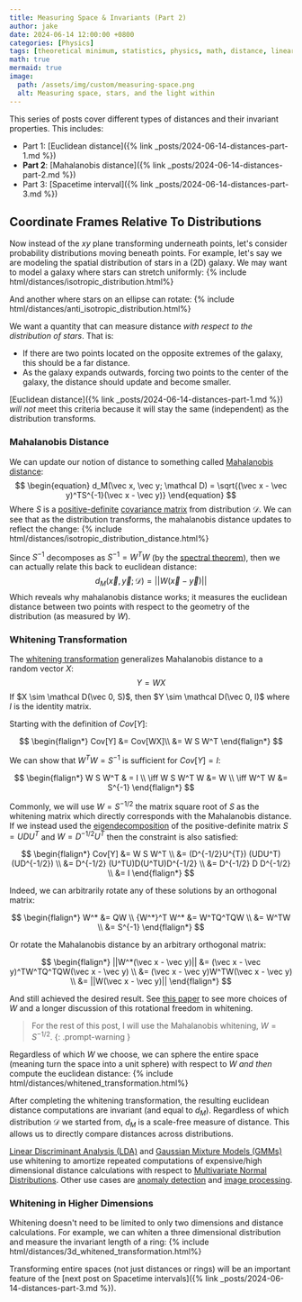 ```yaml
---
title: Measuring Space & Invariants (Part 2)
author: jake
date: 2024-06-14 12:00:00 +0800
categories: [Physics]
tags: [theoretical minimum, statistics, physics, math, distance, linear algebra]
math: true
mermaid: true
image:
  path: /assets/img/custom/measuring-space.png
  alt: Measuring space, stars, and the light within
---
```


This series of posts cover different types of distances and their invariant properties. This includes:
- Part 1: [Euclidean distance]({% link _posts/2024-06-14-distances-part-1.md %})
- **Part 2**: [Mahalanobis distance]({% link _posts/2024-06-14-distances-part-2.md %})
- Part 3: [Spacetime interval]({% link _posts/2024-06-14-distances-part-3.md %})

## Coordinate Frames Relative To Distributions
Now instead of the $xy$ plane transforming underneath points, let's consider probability distributions moving beneath points. For example, let's say we are modeling the spatial distribution of stars in a (2D) galaxy. We may want to model a galaxy where stars can stretch uniformly:
{% include html/distances/isotropic_distribution.html%}

And another where stars on an ellipse can rotate:
{% include html/distances/anti_isotropic_distribution.html%}

We want a quantity that can measure distance *with respect to the distribution of stars*. That is:
- If there are two points located on the opposite extremes of the galaxy, this should be a far distance. 
- As the galaxy expands outwards, forcing two points to the center of the galaxy, the distance should update and become smaller. 

[Euclidean distance]({% link _posts/2024-06-14-distances-part-1.md %}) *will not* meet this criteria because it will stay the same (independent) as the distribution transforms.

### Mahalanobis Distance
We can update our notion of distance to something called [Mahalanobis distance](https://en.wikipedia.org/wiki/Mahalanobis_distance):
$$
\begin{equation}
d_M(\vec x, \vec y; \mathcal D) = \sqrt{(\vec x - \vec y)^TS^{-1}(\vec x - \vec y)}
\end{equation}
$$
Where $S$ is a [positive-definite](https://en.wikipedia.org/wiki/Definite_matrix) [covariance matrix](https://en.wikipedia.org/wiki/Covariance_matrix) from distribution $\mathcal D$. We can see that as the distribution transforms, the mahalanobis distance updates to reflect the change:
{% include html/distances/isotropic_distribution_distance.html%}

Since $S^{-1}$ decomposes as $S^{-1} = W^TW$ (by the [spectral theorem](https://en.wikipedia.org/wiki/Spectral_theorem)), then we can actually relate this back to euclidean distance:
$$
\begin{equation}
d_M(\vec x, \vec y; \mathcal D) = ||W(\vec x - \vec y)||
\end{equation}
$$
Which reveals why mahalanobis distance works; it measures the euclidean distance between two points with respect to the geometry of the distribution (as measured by $W$).

### Whitening Transformation
The [whitening transformation](https://en.wikipedia.org/wiki/Whitening_transformation) generalizes Mahalanobis distance to a random vector $X$:
$$
\begin{equation}
Y = W X
\end{equation}
$$
If $X \sim \mathcal D(\vec 0, S)$, then $Y \sim \mathcal D(\vec 0, I)$ where $I$ is the identity matrix. 

Starting with the definition of $Cov[Y]$:

$$
\begin{flalign*}
Cov[Y] &= Cov[WX]\\
&= W S W^T
\end{flalign*}
$$

We can show that $W^T W = S^{-1}$ is sufficient for $Cov[Y] = I$:

$$
\begin{flalign*}
W S W^T & = I \\
\iff W S W^T W &= W \\
\iff W^T W &= S^{-1}
\end{flalign*}
$$

Commonly, we will use $W = S^{-1/2}$ the matrix square root of $S$ as the whitening matrix which directly corresponds with the Mahalanobis distance. If we instead used the [eigendecomposition](https://en.wikipedia.org/wiki/Eigendecomposition_of_a_matrix) of the positive-definite matrix $S = UDU^{T}$ and $W = D^{-1/2}U^{T}$ then the constraint is also satisfied:

$$
\begin{flalign*}
Cov[Y] &= W S W^T \\
&= (D^{-1/2}U^{T}) (UDU^T) (UD^{-1/2}) \\
&= D^{-1/2} (U^TU)D(U^TU)D^{-1/2} \\
&= D^{-1/2} D D^{-1/2} \\
&= I
\end{flalign*}
$$

Indeed, we can arbitrarily rotate any of these solutions by an orthogonal matrix:

$$
\begin{flalign*}
W^* &= QW \\
{W^*}^T W^* &= W^TQ^TQW \\
&= W^TW \\
&= S^{-1}
\end{flalign*}
$$

Or rotate the Mahalanobis distance by an arbitrary orthogonal matrix:

$$
\begin{flalign*}
||W^*(\vec x - \vec y)|| &= (\vec x - \vec y)^TW^TQ^TQW(\vec x - \vec y) \\
&= (\vec x - \vec y)W^TW(\vec x - \vec y) \\
&= ||W(\vec x - \vec y)||
\end{flalign*}
$$

And still achieved the desired result. See [this paper](https://arxiv.org/pdf/1512.00809) to see more choices of $W$ and a longer discussion of this rotational freedom in whitening. 

> For the rest of this post, I will use the Mahalanobis whitening, $W = S^{-1/2}$.
{: .prompt-warning }

Regardless of which $W$ we choose, we can sphere the entire space (meaning turn the space into a unit sphere) with respect to $W$ *and then* compute the euclidean distance:
{% include html/distances/whitened_transformation.html%}

After completing the whitening transformation, the resulting euclidean distance computations are invariant (and equal to $d_M$). Regardless of which distribution $\mathcal D$ we started from, $d_M$ is a scale-free measure of distance. This allows us to directly compare distances across distributions. 

[Linear Discriminant Analysis (LDA)](https://en.wikipedia.org/wiki/Linear_discriminant_analysis) and [Gaussian Mixture Models (GMMs)](https://en.wikipedia.org/wiki/Mixture_model) use whitening to amortize repeated computations of expensive/high dimensional distance calculations with respect to [Multivariate Normal Distributions](https://en.wikipedia.org/wiki/Multivariate_normal_distribution). Other use cases are [anomaly detection](https://arxiv.org/abs/2003.00402) and [image processing](https://www.nature.com/articles/s42256-020-00265-z).

### Whitening in Higher Dimensions
Whitening doesn't need to be limited to only two dimensions and distance calculations. For example, we can whiten a three dimensional distribution and measure the invariant length of a ring:
{% include html/distances/3d_whitened_transformation.html%}

Transforming entire spaces (not just distances or rings) will be an important feature of the [next post on Spacetime intervals]({% link _posts/2024-06-14-distances-part-3.md %}).